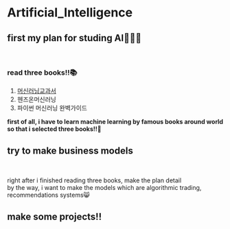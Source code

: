 # Artificial_Intelligence

## first my plan for studing AI👨🏻‍💻
<br>

### read three books!!📚
<ol>
  <li><a href="https://github.com/jongheonleee/Artificial_Intelligence/tree/master/%EB%A8%B8%EC%8B%A0%EB%9F%AC%EB%8B%9D%EA%B5%90%EA%B3%BC%EC%84%9C">머신러닝교과서</a></li>
  
  <li>헨즈온머신러닝</li>
  <li>파이썬 머신러닝 완벽가이드</li>
</ol>

<p>
<b>first of all, i have to learn machine learning by famous books around world so that i selected three books!!📖</b>
</p>


## try to make business models
<br>

right after i finished reading three books, make the plan detail<br>
by the way, i want to make the models which are algorithmic trading, recommendations systems😸

## make some projects!!
